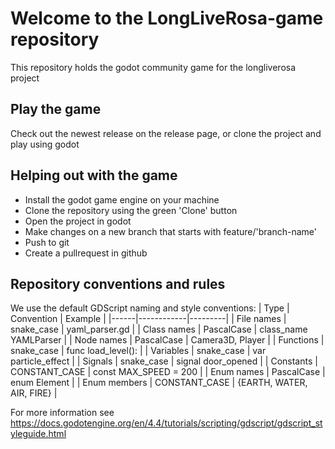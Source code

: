 # Welcome to the LongLiveRosa-game repository

This repository holds the godot community game for the longliverosa project

## Play the game

Check out the newest release on the release page, or clone the project and play using godot

## Helping out with the game

- Install the godot game engine on your machine
- Clone the repository using the green 'Clone' button
- Open the project in godot
- Make changes on a new branch that starts with feature/'branch-name'
- Push to git
- Create a pullrequest in github


## Repository conventions and rules
We use the default GDScript naming and style conventions:
| Type | Convention | Example |
|------|------------|---------|
| File names | snake_case | yaml_parser.gd |
| Class names | PascalCase | class_name YAMLParser |
| Node names | PascalCase | Camera3D, Player |
| Functions | snake_case | func load_level(): |
| Variables | snake_case | var particle_effect |
| Signals | snake_case | signal door_opened |
| Constants | CONSTANT_CASE | const MAX_SPEED = 200 |
| Enum names | PascalCase | enum Element |
| Enum members | CONSTANT_CASE | {EARTH, WATER, AIR, FIRE} |

For more information see https://docs.godotengine.org/en/4.4/tutorials/scripting/gdscript/gdscript_styleguide.html
